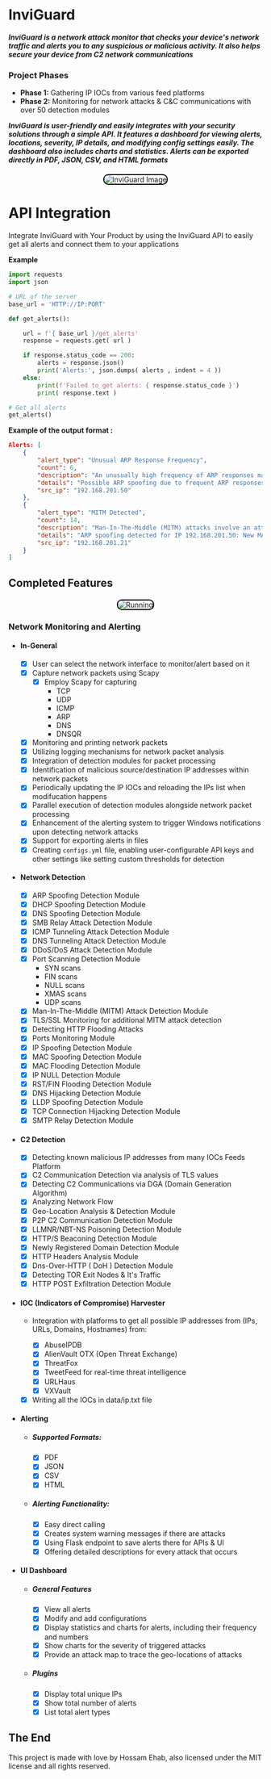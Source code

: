 # InviGuard

***InviGuard is a network attack monitor that checks your device's network traffic and alerts you to any suspicious or malicious activity. It also helps secure your device from C2 network communications***

### Project Phases

- **Phase 1:** Gathering IP IOCs from various feed platforms
- **Phase 2:** Monitoring for network attacks & C&C communications with over 50 detection modules

***InviGuard is user-friendly and easily integrates with your security solutions through a simple API. It features a dashboard for viewing alerts, locations, severity, IP details, and modifying config settings easily. The dashboard also includes charts and statistics. Alerts can be exported directly in PDF, JSON, CSV, and HTML formats***

<div style="text-align: center; margin: 20px 0;">
    <img src="imgs/digital-global-connection-network-technology-background-technology-background-neon-effect-hi-tech-digital-technology-vector.jpg" alt="InviGuard Image" style="border: 2px solid #000; border-radius: 10px;">
</div>

# API Integration 

Integrate InviGuard with Your Product by using the InviGuard API to easily get all alerts and connect them to your applications

**Example**

```py
import requests
import json

# URL of the server
base_url = 'HTTP://IP:PORT'

def get_alerts():

    url = f'{ base_url }/get_alerts'
    response = requests.get( url )

    if response.status_code == 200:
        alerts = response.json()
        print('Alerts:', json.dumps( alerts , indent = 4 ))
    else:
        print(f'Failed to get alerts: { response.status_code }')
        print( response.text )

# Get all alerts
get_alerts()
```

**Example of the output format :**

~~~json
Alerts: [
    {
        "alert_type": "Unusual ARP Response Frequency",
        "count": 6,
        "description": "An unusually high frequency of ARP responses may indicate an ongoing ARP spoofing attack, where an attacker attempts to intercept, modify, or stop data in transit.",
        "details": "Possible ARP spoofing due to frequent ARP responses.",
        "src_ip": "192.168.201.50"
    },
    {
        "alert_type": "MITM Detected",
        "count": 14,
        "description": "Man-In-The-Middle (MITM) attacks involve an attacker secretly relaying and possibly altering the communication between two parties who believe they are directly communicating with each other.",
        "details": "ARP spoofing detected for IP 192.168.201.50: New MAC b4:b5:b6:98:bc:bf, Previous MACs {'b4:b5:b6:98:bc:bf'}",
        "src_ip": "192.168.201.21"
    }
]
~~~
## Completed Features

<div style="text-align: center; margin: 20px 0;">
    <img src="imgs/image.png" alt="Running" style="border: 2px solid #000; border-radius: 10px;">
</div>

### Network Monitoring and Alerting

* #### In-General

    - [x] User can select the network interface to monitor/alert based on it
    - [x] Capture network packets using Scapy
        - [x] Employ Scapy for capturing 
            - TCP
            - UDP
            - ICMP
            - ARP
            - DNS
            - DNSQR 
    - [x] Monitoring and printing network packets
    - [x] Utilizing logging mechanisms for network packet analysis
    - [x] Integration of detection modules for packet processing
    - [x] Identification of malicious source/destination IP addresses within network packets
    - [x] Periodically updating the IP IOCs and reloading the IPs list when modifucation happens
    - [x] Parallel execution of detection modules alongside network packet processing
    - [x] Enhancement of the alerting system to trigger Windows notifications upon detecting network attacks
    - [x] Support for exporting alerts in files
    - [x] Creating `configs.yml` file, enabling user-configurable API keys and other settings like setting custom thresholds for detection

* #### Network Detection

    - [x] ARP Spoofing Detection Module
    - [x] DHCP Spoofing Detection Module
    - [x] DNS Spoofing Detection Module
    - [x] SMB Relay Attack Detection Module
    - [x] ICMP Tunneling Attack Detection Module
    - [x] DNS Tunneling Attack Detection Module
    - [x] DDoS/DoS Attack Detection Module
    - [x] Port Scanning Detection Module
        - SYN scans
        - FIN scans
        - NULL scans
        - XMAS scans
        - UDP scans
    - [x] Man-In-The-Middle (MITM) Attack Detection Module
    - [x] TLS/SSL Monitoring for additional MITM attack detection
    - [x] Detecting HTTP Flooding Attacks
    - [x] Ports Monitoring Module
    - [x] IP Spoofing Detection Module
    - [x] MAC Spoofing Detection Module
    - [x] MAC Flooding Detection Module
    - [x] IP NULL Detection Module
    - [x] RST/FIN Flooding Detection Module
    - [x] DNS Hijacking Detection Module
    - [x] LLDP Spoofing Detection Module
    - [x] TCP Connection Hijacking Detection Module
    - [x] SMTP Relay Detection Module

* #### C2 Detection

    - [x] Detecting known malicious IP addresses from many IOCs Feeds Platform
    - [x] C2 Communication Detection via analysis of TLS values
    - [x] Detecting C2 Communications via DGA (Domain Generation Algorithm)
    - [x] Analyzing Network Flow
    - [x] Geo-Location Analysis & Detection Module
    - [x] P2P C2 Communication Detection Module
    - [x] LLMNR/NBT-NS Poisoning Detection Module
    - [x] HTTP/S Beaconing Detection Module
    - [x] Newly Registered Domain Detection Module
    - [x] HTTP Headers Analysis Module 
    - [x] Dns-Over-HTTP ( DoH ) Detection Module
    - [x] Detecting TOR Exit Nodes & It's Traffic
    - [x] HTTP POST Exfiltration Detection Module

* #### IOC (Indicators of Compromise) Harvester

    * Integration with platforms to get all possible IP addresses from (IPs, URLs, Domains, Hostnames) from:

        - [x] AbuseIPDB
        - [x] AlienVault OTX (Open Threat Exchange)
        - [x] ThreatFox
        - [x] TweetFeed for real-time threat intelligence
        - [x] URLHaus
        - [x] VXVault

    - [x] Writing all the IOCs in data/ip.txt file

* #### Alerting

    * ##### Supported Formats:

        - [x] PDF
        - [x] JSON
        - [x] CSV
        - [x] HTML

    * ##### Alerting Functionality:

        - [x] Easy direct calling
        - [x] Creates system warning messages if there are attacks
        - [x] Using Flask endpoint to save alerts there for APIs & UI
        - [x] Offering detailed descriptions for every attack that occurs

* #### UI Dashboard

    * ##### General Features
        - [x] View all alerts
        - [x] Modify and add configurations
        - [x] Display statistics and charts for alerts, including their frequency and numbers
        - [x] Show charts for the severity of triggered attacks
        - [x] Provide an attack map to trace the geo-locations of attacks

    * ##### Plugins
        - [x] Display total unique IPs
        - [x] Show total number of alerts
        - [x] List total alert types

## The End

This project is made with love by Hossam Ehab, also licensed under the MIT license and all rights reserved.
